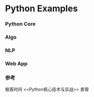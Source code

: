 # Python Examples
### Python Core
### Algo
### NLP
### Web App


### 参考
极客时间  <<Python核心技术与实战>>  景霄


